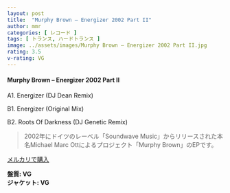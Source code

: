 ```yaml
---
layout: post
title:  "Murphy Brown – Energizer 2002 Part II"
author: mmr
categories: [ レコード ]
tags: [ トランス, ハードトランス ]
image: ../assets/images/Murphy Brown – Energizer 2002 Part II.jpg
rating: 3.5
v-rating: VG
---
```


#### Murphy Brown – Energizer 2002 Part II

A1. Energizer (DJ Dean Remix)

B1. Energizer (Original Mix)

B2. Roots Of Darkness (DJ Genetic Remix)

> 2002年にドイツのレーベル「Soundwave Music」からリリースされた本名Michael Marc Ottによるプロジェクト「Murphy Brown」のEPです。


[メルカリで購入](https://jp.mercari.com/item/m50269894183)

<div class="mt-4 mb-4 d-flex align-items-center">
<strong class="mr-1">盤質: VG</strong>
</div>
<div class="mt-4 mb-4 d-flex align-items-center">
<strong class="mr-1">ジャケット: VG</strong>
</div>
